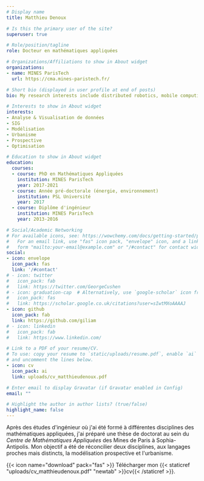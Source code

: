 ```yaml
---
# Display name
title: Matthieu Denoux

# Is this the primary user of the site?
superuser: true

# Role/position/tagline
role: Docteur en mathématiques appliquées

# Organizations/Affiliations to show in About widget
organizations:
- name: MINES ParisTech
  url: https://cma.mines-paristech.fr/

# Short bio (displayed in user profile at end of posts)
bio: My research interests include distributed robotics, mobile computing and programmable matter.

# Interests to show in About widget
interests:
- Analyse & Visualisation de données
- SIG
- Modélisation
- Urbanisme
- Prospective
- Optimisation

# Education to show in About widget
education:
  courses:
  - course: PhD en Mathématiques Appliquées
    institution: MINES ParisTech
    year: 2017-2021
  - course: Année pré-doctorale (énergie, environnement)
    institution: PSL Université
    year: 2017
  - course: Diplôme d'ingénieur
    institution: MINES ParisTech
    year: 2013-2016

# Social/Academic Networking
# For available icons, see: https://wowchemy.com/docs/getting-started/page-builder/#icons
#   For an email link, use "fas" icon pack, "envelope" icon, and a link in the
#   form "mailto:your-email@example.com" or "/#contact" for contact widget.
social:
- icon: envelope
  icon_pack: fas
  link: '/#contact'
# - icon: twitter
#   icon_pack: fab
#   link: https://twitter.com/GeorgeCushen
# - icon: graduation-cap  # Alternatively, use `google-scholar` icon from `ai` icon pack
#   icon_pack: fas
#   link: https://scholar.google.co.uk/citations?user=sIwtMXoAAAAJ
- icon: github
  icon_pack: fab
  link: https://github.com/giliam
# - icon: linkedin
#   icon_pack: fab
#   link: https://www.linkedin.com/

# Link to a PDF of your resume/CV.
# To use: copy your resume to `static/uploads/resume.pdf`, enable `ai` icons in `params.toml`, 
# and uncomment the lines below.
- icon: cv
  icon_pack: ai
  link: uploads/cv_matthieudenoux.pdf

# Enter email to display Gravatar (if Gravatar enabled in Config)
email: ""

# Highlight the author in author lists? (true/false)
highlight_name: false
---
```


<!-- Nelson Bighetti is a professor of artificial intelligence at the Stanford AI Lab. His research interests include distributed robotics, mobile computing and programmable matter. He leads the Robotic Neurobiology group, which develops self-reconfiguring robots, systems of self-organizing robots, and mobile sensor networks.

Lorem ipsum dolor sit amet, consectetur adipiscing elit. Sed neque elit, tristique placerat feugiat ac, facilisis vitae arcu. Proin eget egestas augue. Praesent ut sem nec arcu pellentesque aliquet. Duis dapibus diam vel metus tempus vulputate. -->
Après des études d'ingénieur où j'ai été formé à différentes disciplines des mathématiques appliquées, j'ai préparé une thèse de doctorat au sein du *Centre de Mathématiques Appliquées* des Mines de Paris à Sophia-Antipolis. Mon objectif a été de réconcilier deux disciplines, aux langages proches mais distincts, la modélisation prospective et l'urbanisme.

{{< icon name="download" pack="fas" >}} Télécharger mon {{< staticref "uploads/cv_matthieudenoux.pdf" "newtab" >}}cv{{< /staticref >}}.
